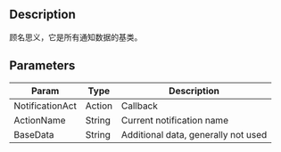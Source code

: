 
## Description

顾名思义，它是所有通知数据的基类。

## Parameters

| Param           | Type   | Description                         |
| --------------- | ------ | ----------------------------------- |
| NotificationAct | Action | Callback                            |
| ActionName      | String | Current notification name           |
| BaseData        | String | Additional data, generally not used |
